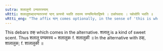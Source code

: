 ```yaml
---
sutra: शलालुनो ऽन्यतरस्याम्
vRtti: शलालुशब्दादन्यतरस्यां ष्ठन् प्रत्ययो भवति तदस्य पण्यमित्येतद्विषये । ठकोपवादः । पक्षेसोपि भवति ॥
vRtti_eng: "The affix ष्ठन् comes optionally, in the sense of 'this is whose saleable commodity' after the word '_salalun_'."
---
```

This debars ठक् which comes in the alternative. शलालु is a kind of sweet scent. Thus शलालु पण्यमस्य = शलालुकः f. शलालुकी ॥ In the alternative with ठक्, शालालुक; f. शालालुकी ॥
